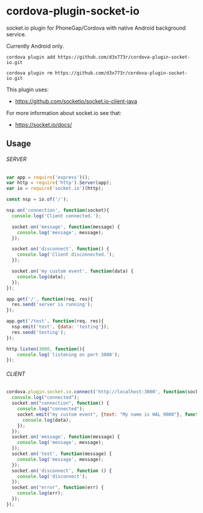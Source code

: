 cordova-plugin-socket-io
================

socket.io plugin for PhoneGap/Cordova with native Android background service.

Currently Android only.

```
cordova plugin add https://github.com/d3x773r/cordova-plugin-socket-io.git

cordova plugin rm https://github.com/d3x773r/cordova-plugin-socket-io.git
```

This plugin uses:
- https://github.com/socketio/socket.io-client-java

For more information about socket.io see that:
- https://socket.io/docs/

## Usage

###### SERVER

```js
var app = require('express')();
var http = require('http').Server(app);
var io = require('socket.io')(http);

const nsp = io.of('/');

nsp.on('connection', function(socket){
  console.log('Client connected.');

  socket.on('message', function(message) {
    console.log('message', message);
  });

  socket.on('disconnect', function() {
    console.log('Client disconnected.');
  });

  socket.on('my custom event', function(data) {
    console.log(data);
  });
});

app.get('/', function(req, res){
  res.send('server is running');
});

app.get('/test', function(req, res){
  nsp.emit('test', {data: 'testing'});
  res.send('testing');
});

http.listen(3000, function(){
	console.log('listening on port 3000');
});
```

###### CLIENT
```js
cordova.plugin.socket.io.connect('http://localhost:3000', function(socket) {
  console.log("connected");
  socket.on("connection", function() {
    console.log("connected");
    socket.emit("my custom event", {text: "My name is HAL 9000"}, function(data) {
      console.log(data);
    });
  });
  socket.on('message', function(message) {
    console.log('message', message);
  });
  socket.on('test', function(message) {
    console.log('message', message);
  });
  socket.on('disconnect', function () {
    console.log('disconnect');
  });
  socket.on("error", function(err) {
    console.log(err);
  });
});
```
